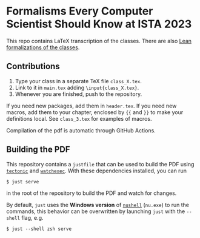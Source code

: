 # Formalisms Every Computer Scientist Should Know at ISTA 2023

This repo contains LaTeX transcription of the classes.
There are also [Lean formalizations of the classes](https://github.com/madvorak/fecssk). 

## Contributions

1. Type your class in a separate TeX file `class_X.tex`.
2. Link to it in `main.tex` adding `\input{class_X.tex}`.
3. Whenever you are finished, push to the repository.

If you need new packages, add them in `header.tex`.
If you need new macros, add them to your chapter, enclosed by `{{` and `}}` to make your definitions local.
See `class_3.tex` for examples of macros.

Compilation of the pdf is automatic through GitHub Actions.

## Building the PDF

This repository contains a `justfile` that can be used to build the PDF using
[`tectonic`](https://tectonic-typesetting.github.io/en-US/) and [`watchexec`](https://github.com/watchexec/watchexec).
With these dependencies installed, you can run 

```shell
$ just serve
```
in the root of the repository to
build the PDF and watch for changes.

By default, `just` uses the **Windows version** of [`nushell`](https://www.nushell.sh/) (`nu.exe`) to run the commands, this behavior can be overwritten by
launching `just` with the `--shell` flag, e.g.

```shell
$ just --shell zsh serve
```

